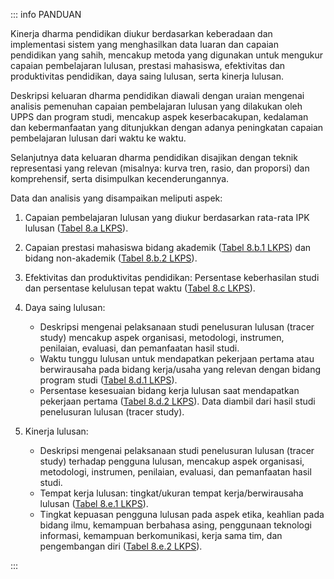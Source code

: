 ::: info PANDUAN

Kinerja dharma pendidikan diukur berdasarkan keberadaan dan implementasi sistem yang menghasilkan data luaran dan capaian pendidikan yang sahih, mencakup metoda yang digunakan untuk mengukur capaian pembelajaran lulusan, prestasi mahasiswa, efektivitas dan produktivitas pendidikan, daya saing lulusan, serta kinerja lulusan.

Deskripsi keluaran dharma pendidikan diawali dengan uraian mengenai analisis pemenuhan capaian pembelajaran lulusan yang dilakukan oleh UPPS dan program studi, mencakup aspek keserbacakupan, kedalaman dan kebermanfaatan yang ditunjukkan dengan adanya peningkatan capaian pembelajaran lulusan dari waktu ke waktu.

Selanjutnya data keluaran dharma pendidikan disajikan dengan teknik representasi yang relevan (misalnya: kurva tren, rasio, dan proporsi) dan komprehensif, serta disimpulkan kecenderungannya.

Data dan analisis yang disampaikan meliputi aspek:

1. Capaian pembelajaran lulusan yang diukur berdasarkan rata-rata IPK lulusan ([Tabel 8.a LKPS](../lkps/tabel-8a)).
1. Capaian prestasi mahasiswa bidang akademik ([Tabel 8.b.1 LKPS](../lkps/tabel-8b1)) dan bidang non-akademik ([Tabel 8.b.2 LKPS](../lkps/tabel-8b2)).
1. Efektivitas dan produktivitas pendidikan: Persentase keberhasilan studi dan persentase kelulusan tepat waktu ([Tabel 8.c LKPS](../lkps/tabel-8c)).
1. Daya saing lulusan:

   - Deskripsi mengenai pelaksanaan studi penelusuran lulusan (tracer study) mencakup aspek organisasi, metodologi, instrumen, penilaian, evaluasi, dan pemanfaatan hasil studi.
   - Waktu tunggu lulusan untuk mendapatkan pekerjaan pertama atau berwirausaha pada bidang kerja/usaha yang relevan dengan bidang program studi ([Tabel 8.d.1 LKPS](../lkps/tabel-8d1)).
   - Persentase kesesuaian bidang kerja lulusan saat mendapatkan pekerjaan pertama ([Tabel 8.d.2 LKPS](../lkps/tabel-8d2)). Data diambil dari hasil studi penelusuran lulusan (tracer study).

1. Kinerja lulusan:
   - Deskripsi mengenai pelaksanaan studi penelusuran lulusan (tracer study) terhadap pengguna lulusan, mencakup aspek organisasi, metodologi, instrumen, penilaian, evaluasi, dan pemanfaatan hasil studi.
   - Tempat kerja lulusan: tingkat/ukuran tempat kerja/berwirausaha lulusan ([Tabel 8.e.1 LKPS](../lkps/tabel-8e1)).
   - Tingkat kepuasan pengguna lulusan pada aspek etika, keahlian pada bidang ilmu, kemampuan berbahasa asing, penggunaan teknologi informasi, kemampuan berkomunikasi, kerja sama tim, dan pengembangan diri ([Tabel 8.e.2 LKPS](../lkps/tabel-8e2)).

:::

